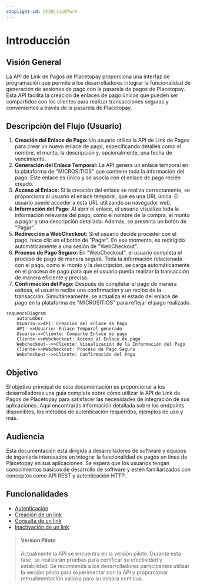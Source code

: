 ```yaml
---
stoplight-id: bt28jrip07orh
---
```


# Introducción

## Visión General
La API de Link de Pagos de Placetopay proporciona una interfaz de programación que permite a los desarrolladores integrar la funcionalidad de generación de sesiones de pago con la pasarela de pagos de Placetopay. Esta API facilita la creación de enlaces de pago únicos que pueden ser compartidos con los clientes para realizar transacciones seguras y convenientes a través de la pasarela de Placetopay.

## Descripción del Flujo (Usuario)
1. **Creación del Enlace de Pago:** Un usuario utiliza la API de Link de Pagos para crear un nuevo enlace de pago, especificando detalles como el nombre, el monto, la descripción y, opcionalmente, una fecha de vencimiento.
2. **Generación del Enlace Temporal:** La API genera un enlace temporal en la plataforma de "MICROSITIOS" que contiene toda la información del pago. Este enlace es único y se asocia con el enlace de pago recién creado.
3. **Acceso al Enlace:** Si la creación del enlace se realiza correctamente, se proporciona al usuario el enlace temporal, que es una URL única. El usuario puede acceder a esta URL utilizando su navegador web.
4. **Información del Pago:** Al abrir el enlace, el usuario visualiza toda la información relevante del pago, como el nombre de la compra, el monto a pagar y una descripción detallada. Además, se presenta un botón de "Pagar".
5. **Redirección a WebCheckout:** Si el usuario decide proceder con el pago, hace clic en el botón de "Pagar". En ese momento, es redirigido automáticamente a una sesión de "WebCheckout".
6. **Proceso de Pago Seguro:** En "WebCheckout", el usuario completa el proceso de pago de manera segura. Toda la información relacionada con el pago, como el monto y la descripción, se carga automáticamente en el proceso de pago para que el usuario pueda realizar la transacción de manera eficiente y precisa.
7. **Confirmación del Pago:** Después de completar el pago de manera exitosa, el usuario recibe una confirmación y un recibo de la transacción. Simultáneamente, se actualiza el estado del enlace de pago en la plataforma de "MICROSITIOS" para reflejar el pago realizado.


```mermaid
sequenceDiagram
    autonumber
    Usuario->>API: Creación del Enlace de Pago
    API-->>Usuario: Enlace Temporal generado
    Usuario->>Cliente: Comparte Enlace de pago
    Cliente->>Webcheckout: Acceso al Enlace de pago
    Webcheckout-->>Cliente: Visualización de la Información del Pago
    Cliente->>Webcheckout: Proceso de Pago Seguro
    Webcheckout-->>Cliente: Confirmación del Pago

```



## Objetivo
El objetivo principal de esta documentación es proporcionar a los desarrolladores una guía completa sobre cómo utilizar la API de Link de Pagos de Placetopay para satisfacer las necesidades de integración de sus aplicaciones. Aquí encontrarás información detallada sobre los endpoints disponibles, los métodos de autenticación requeridos, ejemplos de uso y más.

## Audiencia
Esta documentación está dirigida a desarrolladores de software y equipos de ingeniería interesados en integrar la funcionalidad de pagos en línea de Placetopay en sus aplicaciones. Se espera que los usuarios tengan conocimientos básicos de desarrollo de software y estén familiarizados con conceptos como API REST y autenticación HTTP.

## Funcionalidades
- [Autenticación](https://placetopay-api.stoplight.io/docs/payment-links-docs/y9sjfrpqghub7-autenticacion)
- [Creación de un link](https://placetopay-api.stoplight.io/docs/payment-links-docs/7hzkts3nksm2l-crear-un-link-de-pago)
- [Consulta de un link](https://placetopay-api.stoplight.io/docs/payment-links-docs/08ix4elnc4kxf-consultar-un-link-de-pago)
- [Inactivación de un link](https://placetopay-api.stoplight.io/docs/payment-links-docs/tz6ngh6jotshk-desactivar-un-link-de-pago-en-desarrollo)


> #### Version Piloto
>
> Actualmente la API se encuentra en la versión piloto. Durante esta fase, se realizarán pruebas para certificar su efectividad y estabilidad. Se recomienda a los desarrolladores participantes utilizar la versión piloto para experimentar con la API y proporcionar retroalimentación valiosa para su mejora continua.